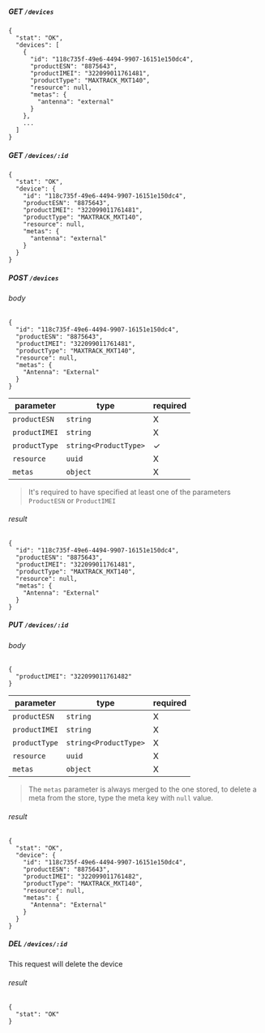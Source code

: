 ##### GET `/devices`

    {
      "stat": "OK",
      "devices": [
        {
          "id": "118c735f-49e6-4494-9907-16151e150dc4",
          "productESN": "8875643",
          "productIMEI": "322099011761481",
          "productType": "MAXTRACK_MXT140",
          "resource": null,
          "metas": {
            "antenna": "external"
          }
        },
        ...
      ]
    }
    
    
##### GET `/devices/:id`

    {
      "stat": "OK",
      "device": {
        "id": "118c735f-49e6-4494-9907-16151e150dc4",
        "productESN": "8875643",
        "productIMEI": "322099011761481",
        "productType": "MAXTRACK_MXT140",
        "resource": null,
        "metas": {
          "antenna": "external"
        }
      }
    }
    
##### POST `/devices`

###### body

    {
      "id": "118c735f-49e6-4494-9907-16151e150dc4",
      "productESN": "8875643",
      "productIMEI": "322099011761481",
      "productType": "MAXTRACK_MXT140",
      "resource": null,
      "metas": {
        "Antenna": "External"
      }
    }
    
  parameter | type | required
  --------- | ---- | ---------
  `productESN` | `string` | X
  `productIMEI` | `string` | X
  `productType` | `string<ProductType>` | ✓
  `resource` | `uuid` | X
  `metas` | `object` | X

  > It's required to have specified at least one of the parameters `ProductESN` or `ProductIMEI`

###### result

    {
      "id": "118c735f-49e6-4494-9907-16151e150dc4",
      "productESN": "8875643",
      "productIMEI": "322099011761481",
      "productType": "MAXTRACK_MXT140",
      "resource": null,
      "metas": {
        "Antenna": "External"
      }
    }

##### PUT `/devices/:id`

###### body

    {
      "productIMEI": "322099011761482"
    }
    
  parameter | type | required
  --------- | ---- | ---------
  `productESN` | `string` | X
  `productIMEI` | `string` | X
  `productType` | `string<ProductType>` | X
  `resource` | `uuid` | X
  `metas` | `object` | X
  
> The `metas` parameter is always merged to the one stored, to delete a meta from the store, type the meta key with `null` value.

###### result

    {
      "stat": "OK",
      "device": {
        "id": "118c735f-49e6-4494-9907-16151e150dc4",
        "productESN": "8875643",
        "productIMEI": "322099011761482",
        "productType": "MAXTRACK_MXT140",
        "resource": null,
        "metas": {
          "Antenna": "External"
        }
      }
    }
    
##### DEL `/devices/:id`

This request will delete the device

###### result

    {
      "stat": "OK"
    }
